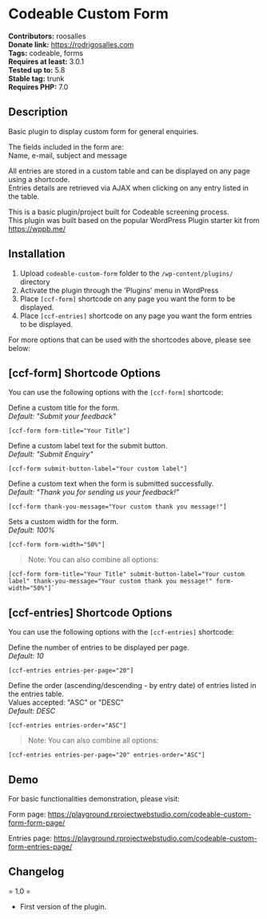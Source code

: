 # Codeable Custom Form

**Contributors:** roosalles  
**Donate link:** https://rodrigosalles.com  
**Tags:** codeable, forms  
**Requires at least:** 3.0.1  
**Tested up to:** 5.8  
**Stable tag:** trunk  
**Requires PHP:** 7.0  

## Description 

Basic plugin to display custom form for general enquiries.

The fields included in the form are:  
Name, e-mail, subject and message

All entries are stored in a custom table and can be displayed on any page using a shortcode.  
Entries details are retrieved via AJAX when clicking on any entry listed in the table.

This is a basic plugin/project built for Codeable screening process.  
This plugin was built based on the popular WordPress Plugin starter kit from https://wppb.me/

## Installation

1. Upload `codeable-custom-form` folder to the `/wp-content/plugins/` directory
2. Activate the plugin through the 'Plugins' menu in WordPress
3. Place `[ccf-form]` shortcode on any page you want the form to be displayed.
4. Place `[ccf-entries]` shortcode on any page you want the form entries to be displayed.

For more options that can be used with the shortcodes above, please see below:

## [ccf-form] Shortcode Options

You can use the following options with the `[ccf-form]` shortcode:

Define a custom title for the form.  
*Default: "Submit your feedback"*

	[ccf-form form-title="Your Title"]
    

Define a custom label text for the submit button.  
*Default: "Submit Enquiry"*

	[ccf-form submit-button-label="Your custom label"]

Define a custom text when the form is submitted successfully.  
*Default: "Thank you for sending us your feedback!"*

	[ccf-form thank-you-message="Your custom thank you message!"]

Sets a custom width for the form.  
*Default: 100%*

	[ccf-form form-width="50%"]

> Note: You can also combine all options:

	[ccf-form form-title="Your Title" submit-button-label="Your custom label" thank-you-message="Your custom thank you message!" form-width="50%"]`

## [ccf-entries] Shortcode Options

You can use the following options with the `[ccf-entries]` shortcode:

Define the number of entries to be displayed per page.  
*Default: 10*

	[ccf-entries entries-per-page="20"]

Define the order (ascending/descending - by entry date) of entries listed in the entries table.  
Values accepted: "ASC" or "DESC"  
*Default: DESC*

	[ccf-entries entries-order="ASC"]

> Note: You can also combine all options:

	[ccf-entries entries-per-page="20" entries-order="ASC"]

## Demo

For basic functionalities demonstration, please visit:  

Form page: https://playground.rprojectwebstudio.com/codeable-custom-form-form-page/

Entries page: https://playground.rprojectwebstudio.com/codeable-custom-form-entries-page/

## Changelog

= 1.0 =  
* First version of the plugin.
